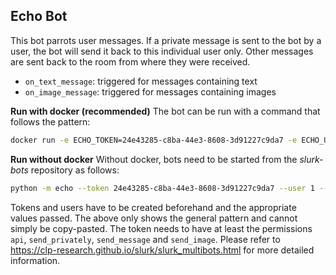 ## Echo Bot
This bot parrots user messages. If a private message is sent to the bot by a user, the bot will send it back to this individual user only. Other messages are sent back to the room from where they were received.

* `on_text_message`: triggered for messages containing text
* `on_image_message`: triggered for messages containing images

**Run with docker (recommended)**
The bot can be run with a command that follows the pattern:
```bash
docker run -e ECHO_TOKEN=24e43285-c8ba-44e3-8608-3d91227c9da7 -e ECHO_USER=1 -e SLURK_PORT=5000 -e ECHO_TASK_ID=1 --net="host" slurk/echo-bot
```

**Run without docker**
Without docker, bots need to be started from the *slurk-bots* repository as follows:
```bash
python -m echo --token 24e43285-c8ba-44e3-8608-3d91227c9da7 --user 1 --port 5000 --task 1
```

Tokens and users have to be created beforehand and the appropriate values passed. The above only shows the general pattern and cannot simply be copy-pasted. The token needs to have at least the permissions `api`, `send_privately`, `send_message` and `send_image`. Please refer to <https://clp-research.github.io/slurk/slurk_multibots.html> for more detailed information.
